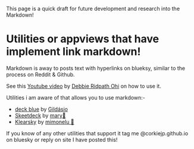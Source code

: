 This page is a quick draft for future development and research into the Markdown!

# Utilities or appviews that have implement link markdown!

Markdown is away to posts text with hyperlinks on blueksy, similar to the process on Reddit & Github.

See this [Youtube video](https://www.youtube.com/watch?v=K2JPpSAyBqw) by [Debbie Ridpath Ohi](https://bsky.app/profile/did:plc:5amsebbtpuqieuxuqadmmvcv) on how to use it.

Utilities i am aware of that allows you to use markdown:-

- [deck blue](https://deck.blue/) by [Gildásio](https://bsky.app/profile/did:plc:kber7c5xhwah2ocxzuqpytg5)
- [Skeetdeck](https://skeetdeck.pages.dev/) by [mary🐇](https://bsky.app/profile/did:plc:ia76kvnndjutgedggx2ibrem)
- [Klearsky](https://klearsky.pages.dev/) by [mimonelu 🦀](https://bsky.app/profile/did:plc:ilxxgyz7oz7mysber4omeqrg)

If you know of any other utilities that support it tag me @corkiejp.github.io on bluesky or reply on site I have posted this!
